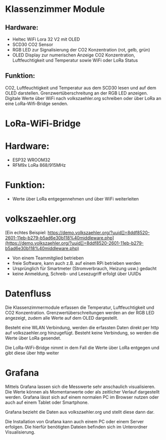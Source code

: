 # Klassenzimmer Module

## Hardware:
- Heltec WiFi Lora 32 V2 mit OLED
- SCD30 CO2 Sensor
- RGB LED zur Signalisierung der CO2 Konzentration (rot, gelb, grün)
- OLED Display zur numerischen Anzeige CO2 Konzentration, Luftfeuchtigkeit und Temperatur sowie WiFi oder LoRa Status

## Funktion:
  CO2, Luftfeuchtigkeit und Temperatur aus dem SCD30 lesen und
  auf dem OLED darstellen. Grenzwertüberschreitung an der RGB LED anzeigen.
  Digitale Werte über WiFi nach volkszaehler.org schreiben oder über LoRa
  an eine LoRa-Wifi-Bridge senden.

# LoRa-WiFi-Bridge

# Hardware:
- ESP32 WROOM32
- RFM9x LoRa 868/915MHz

# Funktion:
- Werte über LoRa entgegennehmen und über WiFi weiterleiten

# volkszaehler.org

[Ein echtes Beispiel: https://demo.volkszaehler.org/?uuid[]=8ddf8520-2601-11eb-b279-b5ad6e30b118%40middleware.php](https://demo.volkszaehler.org/?uuid[]=8ddf8520-2601-11eb-b279-b5ad6e30b118%40middleware.php)

- Von einem Teammitglied betrieben
- freie Software, kann auch z.B. auf einem RPi betrieben werden
- Ursprünglich für Smartmeter (Stromverbrauch, Heizung usw.) gedacht
- keine Anmeldung, Schreib- und Lesezugriff erfolgt über UUIDs

# Datenfluss

Die Klassenzimmermodule erfassen die Temperatur, Luftfeuchtigkeit und CO2 Konzentration.
Grenzwertüberschreitungen werden an der RGB LED angezeigt, zudem alle Werte auf dem OLED dargestellt.

Besteht eine WLAN Verbindung, werden die erfassten Daten direkt per http auf volkszaehler.org hinzugefügt.
Besteht keine Verbindung, so werden die Werte über LoRa gesendet.

Die LoRa-WiFi-Bridge nimmt in dem Fall die Werte über LoRa entgegen und gibt diese über http weiter

# Grafana

Mittels Grafana lassen sich die Messwerte sehr anschaulich visualisieren. Die Werte können als Momentanwerte
oder als zeitlicher Verlauf dargestellt werden. Grafana lässt sich auf einem normalen PC im Browser nutzen oder
auch auf einem Tablet oder Smartphone.

Grafana bezieht die Daten aus volkszaehler.org und stellt diese dann dar. 

Die Installation von Grafana kann auch einem PC oder einem Server erfolgen. Die hierfür benötigten Dateien befinden
sich im Unterordner Visualisierung.
